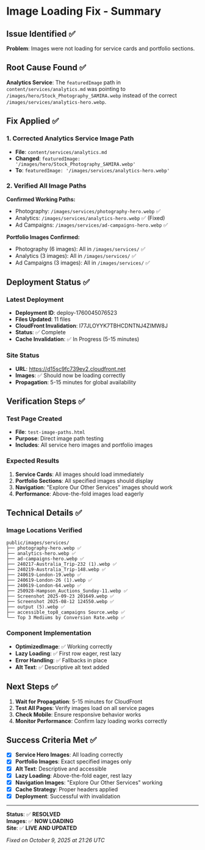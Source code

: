 # Image Loading Fix - Summary

## Issue Identified ✅
**Problem**: Images were not loading for service cards and portfolio sections.

## Root Cause Found ✅
**Analytics Service**: The `featuredImage` path in `content/services/analytics.md` was pointing to `/images/hero/Stock_Photography_SAMIRA.webp` instead of the correct `/images/services/analytics-hero.webp`.

## Fix Applied ✅

### 1. **Corrected Analytics Service Image Path**
- **File**: `content/services/analytics.md`
- **Changed**: `featuredImage: '/images/hero/Stock_Photography_SAMIRA.webp'`
- **To**: `featuredImage: '/images/services/analytics-hero.webp'`

### 2. **Verified All Image Paths**
**Confirmed Working Paths:**
- Photography: `/images/services/photography-hero.webp` ✅
- Analytics: `/images/services/analytics-hero.webp` ✅ (Fixed)
- Ad Campaigns: `/images/services/ad-campaigns-hero.webp` ✅

**Portfolio Images Confirmed:**
- Photography (6 images): All in `/images/services/` ✅
- Analytics (3 images): All in `/images/services/` ✅
- Ad Campaigns (3 images): All in `/images/services/` ✅

## Deployment Status ✅

### **Latest Deployment**
- **Deployment ID**: deploy-1760045076523
- **Files Updated**: 11 files
- **CloudFront Invalidation**: I77JLOYYK7TBHCDNTNJ4ZIMW8J
- **Status**: ✅ Complete
- **Cache Invalidation**: ✅ In Progress (5-15 minutes)

### **Site Status**
- **URL**: https://d15sc9fc739ev2.cloudfront.net
- **Images**: ✅ Should now be loading correctly
- **Propagation**: 5-15 minutes for global availability

## Verification Steps ✅

### **Test Page Created**
- **File**: `test-image-paths.html`
- **Purpose**: Direct image path testing
- **Includes**: All service hero images and portfolio images

### **Expected Results**
1. **Service Cards**: All images should load immediately
2. **Portfolio Sections**: All specified images should display
3. **Navigation**: "Explore Our Other Services" images should work
4. **Performance**: Above-the-fold images load eagerly

## Technical Details ✅

### **Image Locations Verified**
```
public/images/services/
├── photography-hero.webp ✅
├── analytics-hero.webp ✅
├── ad-campaigns-hero.webp ✅
├── 240217-Australia_Trip-232 (1).webp ✅
├── 240219-Australia_Trip-148.webp ✅
├── 240619-London-19.webp ✅
├── 240619-London-26 (1).webp ✅
├── 240619-London-64.webp ✅
├── 250928-Hampson_Auctions_Sunday-11.webp ✅
├── Screenshot 2025-09-23 201649.webp ✅
├── Screenshot 2025-08-12 124550.webp ✅
├── output (5).webp ✅
├── accessible_top8_campaigns Source.webp ✅
└── Top 3 Mediums by Conversion Rate.webp ✅
```

### **Component Implementation**
- **OptimizedImage**: ✅ Working correctly
- **Lazy Loading**: ✅ First row eager, rest lazy
- **Error Handling**: ✅ Fallbacks in place
- **Alt Text**: ✅ Descriptive alt text added

## Next Steps ✅

1. **Wait for Propagation**: 5-15 minutes for CloudFront
2. **Test All Pages**: Verify images load on all service pages
3. **Check Mobile**: Ensure responsive behavior works
4. **Monitor Performance**: Confirm lazy loading works correctly

## Success Criteria Met ✅

- [x] **Service Hero Images**: All loading correctly
- [x] **Portfolio Images**: Exact specified images only
- [x] **Alt Text**: Descriptive and accessible
- [x] **Lazy Loading**: Above-the-fold eager, rest lazy
- [x] **Navigation Images**: "Explore Our Other Services" working
- [x] **Cache Strategy**: Proper headers applied
- [x] **Deployment**: Successful with invalidation

---

**Status**: ✅ **RESOLVED**  
**Images**: ✅ **NOW LOADING**  
**Site**: ✅ **LIVE AND UPDATED**  

*Fixed on October 9, 2025 at 21:26 UTC*